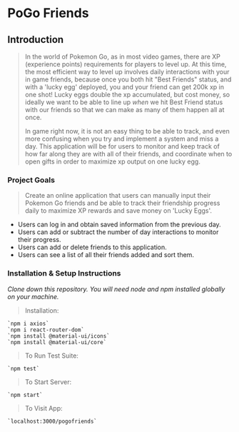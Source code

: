 # PoGo Friends

## Introduction

> In the world of Pokemon Go, as in most video games, there are XP (experience points) requirements for players to level up. At this time, the most efficient way to level up involves daily interactions with your in game friends, because once you both hit "Best Friends" status, and with a 'lucky egg' deployed, you and your friend can get 200k xp in one shot! Lucky eggs double the xp accumulated, but cost money, so ideally we want to be able to line up _when_ we hit Best Friend status with our friends so that we can make as many of them happen all at once.<p> In game right now, it is not an easy thing to be able to track, and even more confusing when you try and implement a system and miss a day. This application will be for users to monitor and keep track of how far along they are with all of their friends, and coordinate when to open gifts in order to maximize xp output on one lucky egg.

### Project Goals

> Create an online application that users can manually input their Pokemon Go friends and be able to track their friendship progress daily to maximize XP rewards and save money on 'Lucky Eggs'.

- Users can log in and obtain saved information from the previous day.
- Users can add or subtract the number of day interactions to monitor their progress.
- Users can add or delete friends to this application.
- Users can see a list of all their friends added and sort them.

### Installation & Setup Instructions

_Clone down this repository. You will need node and npm installed globally on your machine._<p>

> Installation:

    `npm i axios`
    `npm i react-router-dom`
    `npm install @material-ui/icons`
    `npm install @material-ui/core`

> To Run Test Suite:

    `npm test`

> To Start Server:

    `npm start`

> To Visit App:

    `localhost:3000/pogofriends`
